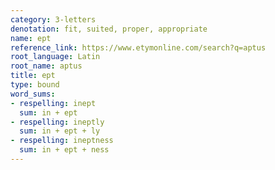 ```yaml
---
category: 3-letters
denotation: fit, suited, proper, appropriate
name: ept
reference_link: https://www.etymonline.com/search?q=aptus
root_language: Latin
root_name: aptus
title: ept
type: bound
word_sums:
- respelling: inept
  sum: in + ept
- respelling: ineptly
  sum: in + ept + ly
- respelling: ineptness
  sum: in + ept + ness
---
```

